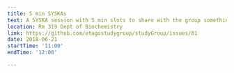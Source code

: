 ```yaml
---
title: 5 min SYSKAs 
text: A SYSKA session with 5 min slots to share with the group something they should know about
location: Rm 319 Dept of Biochemistry
link: https://github.com/otagostudygroup/studyGroup/issues/81
date: 2018-06-21
startTime: '11:00'
endTime: '12:00'

---
```



